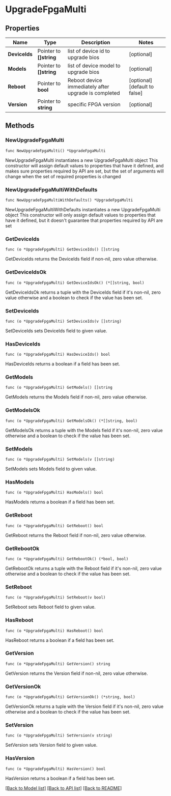 # UpgradeFpgaMulti

## Properties

Name | Type | Description | Notes
------------ | ------------- | ------------- | -------------
**DeviceIds** | Pointer to **[]string** | list of device id to upgrade bios | [optional] 
**Models** | Pointer to **[]string** | list of device model to upgrade bios | [optional] 
**Reboot** | Pointer to **bool** | Reboot device immediately after upgrade is completed | [optional] [default to false]
**Version** | Pointer to **string** | specific FPGA version | [optional] 

## Methods

### NewUpgradeFpgaMulti

`func NewUpgradeFpgaMulti() *UpgradeFpgaMulti`

NewUpgradeFpgaMulti instantiates a new UpgradeFpgaMulti object
This constructor will assign default values to properties that have it defined,
and makes sure properties required by API are set, but the set of arguments
will change when the set of required properties is changed

### NewUpgradeFpgaMultiWithDefaults

`func NewUpgradeFpgaMultiWithDefaults() *UpgradeFpgaMulti`

NewUpgradeFpgaMultiWithDefaults instantiates a new UpgradeFpgaMulti object
This constructor will only assign default values to properties that have it defined,
but it doesn't guarantee that properties required by API are set

### GetDeviceIds

`func (o *UpgradeFpgaMulti) GetDeviceIds() []string`

GetDeviceIds returns the DeviceIds field if non-nil, zero value otherwise.

### GetDeviceIdsOk

`func (o *UpgradeFpgaMulti) GetDeviceIdsOk() (*[]string, bool)`

GetDeviceIdsOk returns a tuple with the DeviceIds field if it's non-nil, zero value otherwise
and a boolean to check if the value has been set.

### SetDeviceIds

`func (o *UpgradeFpgaMulti) SetDeviceIds(v []string)`

SetDeviceIds sets DeviceIds field to given value.

### HasDeviceIds

`func (o *UpgradeFpgaMulti) HasDeviceIds() bool`

HasDeviceIds returns a boolean if a field has been set.

### GetModels

`func (o *UpgradeFpgaMulti) GetModels() []string`

GetModels returns the Models field if non-nil, zero value otherwise.

### GetModelsOk

`func (o *UpgradeFpgaMulti) GetModelsOk() (*[]string, bool)`

GetModelsOk returns a tuple with the Models field if it's non-nil, zero value otherwise
and a boolean to check if the value has been set.

### SetModels

`func (o *UpgradeFpgaMulti) SetModels(v []string)`

SetModels sets Models field to given value.

### HasModels

`func (o *UpgradeFpgaMulti) HasModels() bool`

HasModels returns a boolean if a field has been set.

### GetReboot

`func (o *UpgradeFpgaMulti) GetReboot() bool`

GetReboot returns the Reboot field if non-nil, zero value otherwise.

### GetRebootOk

`func (o *UpgradeFpgaMulti) GetRebootOk() (*bool, bool)`

GetRebootOk returns a tuple with the Reboot field if it's non-nil, zero value otherwise
and a boolean to check if the value has been set.

### SetReboot

`func (o *UpgradeFpgaMulti) SetReboot(v bool)`

SetReboot sets Reboot field to given value.

### HasReboot

`func (o *UpgradeFpgaMulti) HasReboot() bool`

HasReboot returns a boolean if a field has been set.

### GetVersion

`func (o *UpgradeFpgaMulti) GetVersion() string`

GetVersion returns the Version field if non-nil, zero value otherwise.

### GetVersionOk

`func (o *UpgradeFpgaMulti) GetVersionOk() (*string, bool)`

GetVersionOk returns a tuple with the Version field if it's non-nil, zero value otherwise
and a boolean to check if the value has been set.

### SetVersion

`func (o *UpgradeFpgaMulti) SetVersion(v string)`

SetVersion sets Version field to given value.

### HasVersion

`func (o *UpgradeFpgaMulti) HasVersion() bool`

HasVersion returns a boolean if a field has been set.


[[Back to Model list]](../README.md#documentation-for-models) [[Back to API list]](../README.md#documentation-for-api-endpoints) [[Back to README]](../README.md)


